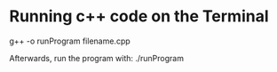 # Running c++ code on the Terminal
g++ -o runProgram filename.cpp

Afterwards, run the program with:
./runProgram
